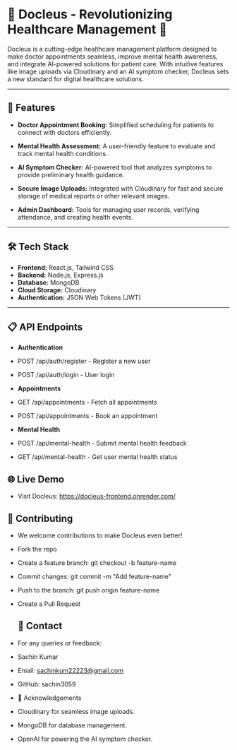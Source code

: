 # 🌟 Docleus - Revolutionizing Healthcare Management 🏥

Docleus is a cutting-edge healthcare management platform designed to make doctor appointments seamless, improve mental health awareness, and integrate AI-powered solutions for patient care. With intuitive features like image uploads via Cloudinary and an AI symptom checker, Docleus sets a new standard for digital healthcare solutions.

---

## 🚀 Features

- **Doctor Appointment Booking:** 
  Simplified scheduling for patients to connect with doctors efficiently.

- **Mental Health Assessment:** 
  A user-friendly feature to evaluate and track mental health conditions.

- **AI Symptom Checker:** 
  AI-powered tool that analyzes symptoms to provide preliminary health guidance.

- **Secure Image Uploads:** 
  Integrated with Cloudinary for fast and secure storage of medical reports or other relevant images.

- **Admin Dashboard:** 
  Tools for managing user records, verifying attendance, and creating health events.

---

## 🛠️ Tech Stack

- **Frontend:** React.js, Tailwind CSS  
- **Backend:** Node.js, Express.js  
- **Database:** MongoDB  
- **Cloud Storage:** Cloudinary  
- **Authentication:** JSON Web Tokens (JWT)  

---
 ## 📋 API Endpoints
- **Authentication**
- POST /api/auth/register - Register a new user
- POST /api/auth/login - User login
  
- **Appointments**
- GET /api/appointments - Fetch all appointments
- POST /api/appointments - Book an appointment
  
- **Mental Health**
- POST /api/mental-health - Submit mental health feedback
- GET /api/mental-health - Get user mental health status


 ## 🌐 Live Demo
- Visit Docleus: https://docleus-frontend.onrender.com/



## 🤝 Contributing
- We welcome contributions to make Docleus even better!

- Fork the repo
- Create a feature branch: git checkout -b feature-name
- Commit changes: git commit -m "Add feature-name"
- Push to the branch: git push origin feature-name
- Create a Pull Request


  ## 📧 Contact
- For any queries or feedback:

- Sachin Kumar
- Email: sachinkum22223@gmail.com
- GitHub: sachin3059


- 🏅 Acknowledgements
- Cloudinary for seamless image uploads.
- MongoDB for database management.
- OpenAI for powering the AI symptom checker.
